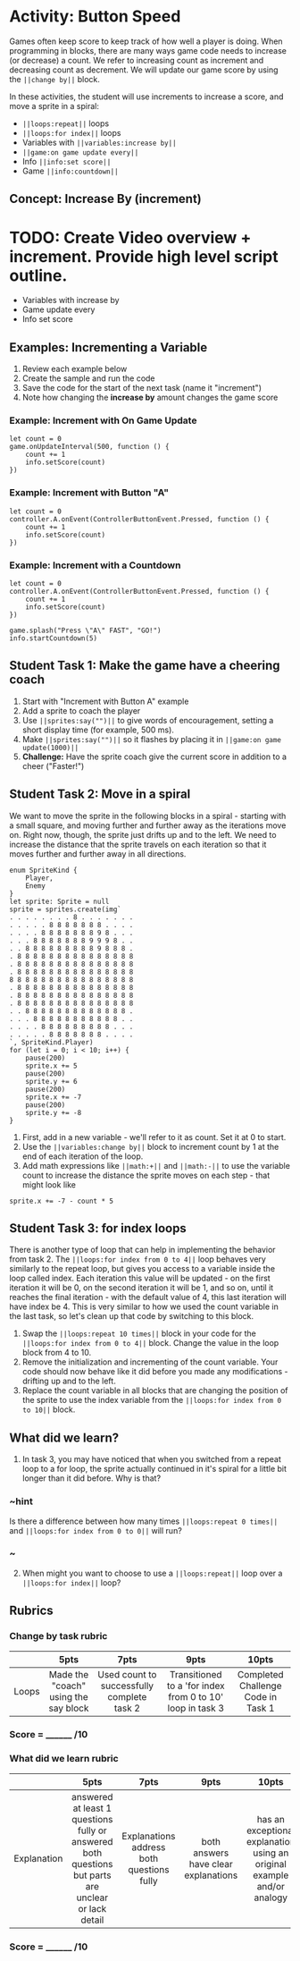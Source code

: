 # Activity: Button Speed   

Games often keep score to keep track of how well a player is doing. When programming in blocks, there are many ways game code needs to increase (or decrease) a count.  We refer to increasing count as increment and decreasing count as decrement. We will update our game score by using the  ``||change by||`` block.

In these activities, the student will use increments to increase a score, and move a sprite in a spiral: 
 
* ``||loops:repeat||`` loops
* ``||loops:for index||`` loops
* Variables with ``||variables:increase by||``
* ``||game:on game update every||``
* Info ``||info:set score||``
* Game ``||info:countdown||``

## Concept: Increase By (increment)

# TODO: Create Video overview + increment.  Provide high level script outline.

* Variables with increase by  
* Game update every  
* Info set score  

## Examples: Incrementing a Variable 

1. Review each example below
2. Create the sample and run the code
3. Save the code for the start of the next task (name it "increment") 
4. Note how changing the **increase by** amount changes the game score  

### Example: Increment with On Game Update 

```blocks  
let count = 0
game.onUpdateInterval(500, function () {
    count += 1
    info.setScore(count)
})
```

### Example: Increment with Button "A"   

```blocks  
let count = 0
controller.A.onEvent(ControllerButtonEvent.Pressed, function () {
    count += 1
    info.setScore(count)
})
```  

### Example: Increment with a Countdown   

```blocks
let count = 0
controller.A.onEvent(ControllerButtonEvent.Pressed, function () {
    count += 1
    info.setScore(count)
})

game.splash("Press \"A\" FAST", "GO!")
info.startCountdown(5)
```

## Student Task 1: Make the game have a cheering coach
1. Start with "Increment with Button A" example 
2. Add a sprite to coach the player
3. Use ``||sprites:say("")||`` to give words of encouragement, setting a short display time (for example, 500 ms).
4. Make ``||sprites:say("")||`` so it flashes by placing it in ``||game:on game update(1000)||``
4. **Challenge:** Have the sprite coach give the current score in addition to a cheer ("Faster!")

## Student Task 2: Move in a spiral
We want to move the sprite in the following blocks in a spiral - starting with a small square, and moving further and further away as the iterations move on. Right now, though, the sprite just drifts up and to the left. We need to increase the distance that the sprite travels on each iteration so that it moves further and further away in all directions.

```blocks
enum SpriteKind {
    Player,
    Enemy
}
let sprite: Sprite = null
sprite = sprites.create(img`
. . . . . . . . 8 . . . . . . . 
. . . . . 8 8 8 8 8 8 8 . . . . 
. . . . 8 8 8 8 8 8 8 9 8 . . . 
. . . 8 8 8 8 8 8 8 9 9 9 8 . . 
. . 8 8 8 8 8 8 8 8 8 9 8 8 8 . 
. 8 8 8 8 8 8 8 8 8 8 8 8 8 8 8 
. 8 8 8 8 8 8 8 8 8 8 8 8 8 8 8 
. 8 8 8 8 8 8 8 8 8 8 8 8 8 8 8 
8 8 8 8 8 8 8 8 8 8 8 8 8 8 8 8 
. 8 8 8 8 8 8 8 8 8 8 8 8 8 8 8 
. 8 8 8 8 8 8 8 8 8 8 8 8 8 8 8 
. 8 8 8 8 8 8 8 8 8 8 8 8 8 8 8 
. . 8 8 8 8 8 8 8 8 8 8 8 8 8 . 
. . . 8 8 8 8 8 8 8 8 8 8 8 . . 
. . . . 8 8 8 8 8 8 8 8 8 . . . 
. . . . . 8 8 8 8 8 8 8 . . . . 
`, SpriteKind.Player)
for (let i = 0; i < 10; i++) {
    pause(200)
    sprite.x += 5
    pause(200)
    sprite.y += 6
    pause(200)
    sprite.x += -7
    pause(200)
    sprite.y += -8
}
```
1. First, add in a new variable - we'll refer to it as count. Set it at 0 to start.
2. Use the ``||variables:change by||`` block to increment count by 1 at the end of each iteration of the loop.
3. Add math expressions like ``||math:+||`` and ``||math:-||`` to use the variable count to increase the distance the sprite moves on each step - that might look like

```block
sprite.x += -7 - count * 5
```

## Student Task 3: for index loops
There is another type of loop that can help in implementing the behavior from task 2. The ``||loops:for index from 0 to 4||`` loop behaves very similarly to the repeat loop, but gives you access to a variable inside the loop called index. Each iteration this value will be updated - on the first iteration it will be 0, on the second iteration it will be 1, and so on, until it reaches the final iteration - with the default value of 4, this last iteration will have index be 4. This is very similar to how we used the count variable in the last task, so let's clean up that code by switching to this block.

1. Swap the ``||loops:repeat 10 times||`` block in your code for the ``||loops:for index from 0 to 4||`` block. Change the value in the loop block from 4 to 10.
2. Remove the initialization and incrementing of the count variable. Your code should now behave like it did before you made any modifications - drifting up and to the left.
3. Replace the count variable in all blocks that are changing the position of the sprite to use the index variable from the ``||loops:for index from 0 to 10||`` block.

## What did we learn?

1. In task 3, you may have noticed that when you switched from a repeat loop to a for loop, the sprite actually continued in it's spiral for a little bit longer than it did before. Why is that?
### ~hint

Is there a difference between how many times ``||loops:repeat 0 times||`` and ``||loops:for index from 0 to 0||`` will run?

### ~
2. When might you want to choose to use a ``||loops:repeat||``  loop over a ``||loops:for index||`` loop?

## Rubrics


### Change by task rubric

|   | 5pts | 7pts | 9pts | 10pts |
|:---:|:---:|:---:|:---:|:---:|
| Loops  | Made the "coach" using the say block |  Used count to successfully complete task 2 | Transitioned to a 'for index from 0 to 10' loop in task 3 | Completed Challenge Code in Task 1 |

### Score = \_\_\_\_\_\_ /10 

### What did we learn rubric
|   | 5pts | 7pts | 9pts | 10pts |
|:---:|:---:|:---:|:---:|:---:|
| Explanation | answered at least 1 questions fully or answered both questions but parts are unclear or lack detail | Explanations address both questions fully | both answers have clear explanations |  has an exceptional explanation using an original example and/or analogy |

### Score = \_\_\_\_\_\_ /10 